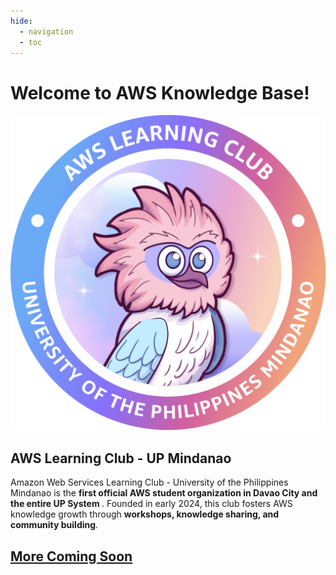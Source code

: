 ```yaml
---
hide:
  - navigation
  - toc
---
```


<link href="index.css" rel="stylesheet"></link>

<div class='main-container'>
<h1 class='title'><b>Welcome to AWS Knowledge Base!</b></h1>
  <div class='parent-container' id='heading'>
    <div class='card' id='big-card'>
        <img src='assets/logo/alc_logo.png' id='logo'>
        <h2><b>AWS Learning Club - UP Mindanao</b></h2>
        <p>Amazon Web Services Learning Club - University of the Philippines Mindanao is the <b>first official AWS student organization in Davao City and the entire UP System </b>. Founded in early 2024, this club fosters AWS knowledge growth through <b>workshops, knowledge sharing, and community building</b>.</p>
    </div>
    <div class='child-container'>
      <div class='scroll-wrapper' id='body'>
        <!-- Start Replacing Data Here-->
        <a href='./Workshops/Cloud%20Computing/Backbone%20of%20AWS/'>
          <div class='card computing' id='medium-card'></div>
        </a>
        <a href='./Workshops/Security/First%20Line%20of%20Defense/'>
          <div class='card security' id='medium-card'></div>
        </a>
        <a href=''>
          <div class='card coming-soon' id='medium-card'>
              <h2>More Coming Soon</h2>
          </div>
        </a>
      </div>
  </div>
</div>
